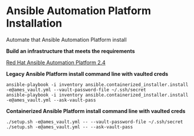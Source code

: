 # Ansible Automation Platform Installation
Automate that Ansible Automation Platform install

**Build an infrastructure that meets the requirements**

[Red Hat Ansible Automation Platform 2.4](https://docs.redhat.com/en/documentation/red_hat_ansible_automation_platform/2.4/ "Red Hat Ansible Automation Platform 2.4")

**Legacy Ansible Platform install command line with vaulted creds**
```
ansible-playbook -i inventory ansible.containerized_installer.install -e@ames_vault.yml --vault-password-file ~/.ssh/secret
ansible-playbook -i inventory ansible.containerized_installer.install -e@ames_vault.yml --ask-vault-pass
```
**Containerized Ansible Platform install command line with vaulted creds**
```
./setup.sh -e@ames_vault.yml -- --vault-password-file ~/.ssh/secret
./setup.sh -e@ames_vault.yml -- --ask-vault-pass

```
